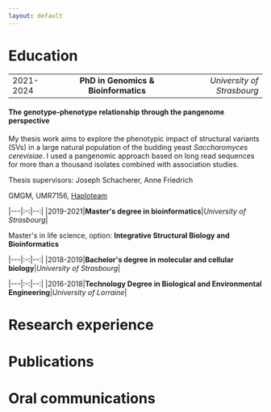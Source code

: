 ```yaml
---
layout: default
---
```


# Education

|	|	|	|
|---|:-:|--:|
|2021-2024|**PhD in Genomics & Bioinformatics**|*University of Strasbourg*|

#### The genotype-phenotype relationship through the pangenome perspective
My thesis work aims to explore the phenotypic impact of structural variants (SVs) in a large natural population of the budding yeast *Saccharomyces cerevisiae*. I used a pangenomic approach based on long read sequences for more than a thousand isolates combined with association studies. 

Thesis supervisors: Joseph Schacherer, Anne Friedrich

GMGM, UMR7156, [Haploteam](https://www.haploteam.org)

|---|:-:|--:|
|2019-2021|**Master's degree in bioinformatics**|*University of Strasbourg*|

Master's in life science, option: **Integrative Structural Biology and Bioinformatics**

|---|:-:|--:|
|2018-2019|**Bachelor's degree in molecular and cellular biology**|*University of Strasbourg*|

|---|:-:|--:|
|2016-2018|**Technology Degree in Biological and Environmental Engineering**|*University of Lorraine*|


# Research experience

# Publications

# Oral communications
